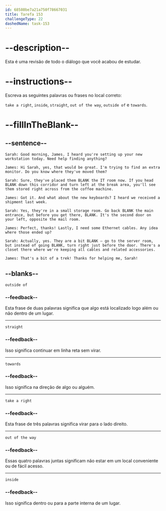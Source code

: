 ```yaml
---
id: 68580be7a21a750f78667031
title: Tarefa 153
challengeType: 22
dashedName: task-153
---
```


<!-- REVIEW -->

# --description--

Esta é uma revisão de todo o diálogo que você acabou de estudar.

# --instructions--

Escreva as seguintes palavras ou frases no local correto: 

`take a right`, `inside`, `straight`, `out of the way`, `outside of` e `towards`.

# --fillInTheBlank--

## --sentence--

`Sarah: Good morning, James. I heard you're setting up your new workstation today. Need help finding anything?`

`James: Hi Sarah, yes, that would be great. I'm trying to find an extra monitor. Do you know where they've moved them?`

`Sarah: Sure, they've placed them BLANK the IT room now. If you head BLANK down this corridor and turn left at the break area, you'll see them stored right across from the coffee machine.`

`James: Got it. And what about the new keyboards? I heard we received a shipment last week.`

`Sarah: Yes, they're in a small storage room. Go back BLANK the main entrance, but before you get there, BLANK. It's the second door on your left, opposite the mail room.`

`James: Perfect, thanks! Lastly, I need some Ethernet cables. Any idea where those ended up?`

`Sarah: Actually, yes. They are a bit BLANK — go to the server room, but instead of going BLANK, turn right just before the door. There's a closet there where we're keeping all cables and related accessories.`

`James: That's a bit of a trek! Thanks for helping me, Sarah!`

## --blanks--

`outside of`

### --feedback--

Esta frase de duas palavras significa que algo está localizado logo além ou não dentro de um lugar.

---

`straight`

### --feedback--

Isso significa continuar em linha reta sem virar.

---

`towards`

### --feedback--

Isso significa na direção de algo ou alguém.

---

`take a right`

### --feedback--

Esta frase de três palavras significa virar para o lado direito.

---

`out of the way`

### --feedback--

Essas quatro palavras juntas significam não estar em um local conveniente ou de fácil acesso.

---

`inside`

### --feedback--

Isso significa dentro ou para a parte interna de um lugar.
